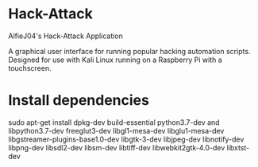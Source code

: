 # Hack-Attack

AlfieJ04's Hack-Attack Application

A graphical user interface for running popular hacking automation scripts.
Designed for use with Kali Linux running on a Raspberry Pi with a touchscreen.

# Install dependencies

sudo apt-get install dpkg-dev build-essential python3.7-dev and libpython3.7-dev freeglut3-dev libgl1-mesa-dev libglu1-mesa-dev libgstreamer-plugins-base1.0-dev libgtk-3-dev libjpeg-dev libnotify-dev libpng-dev libsdl2-dev libsm-dev libtiff-dev libwebkit2gtk-4.0-dev libxtst-dev
